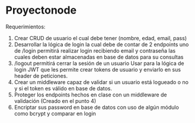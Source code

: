# Proyectonode
Requerimientos: 
1. Crear CRUD de usuario el cual debe tener (nombre, edad, 
email, pass) 
2. Desarrollar la lógica de login la cual debe de contar de 2 
endpoints uno de /login permitirá realizar login recibiendo email y 
contraseña las cuales deben estar almacenadas en base de datos 
para su consultas 
3. /logout permitirá cerrar la sesión de un usuario 
Usar para la lógica de login JWT que les permite crear tokens de 
usuario y enviarlo en sus header de peticiones. 
4. Crear un middleware capaz de validar si un usuario está logueado 
o no y si el token es válido en base de datos. 
5. Proteger los endpoints hechos en clase con un middleware 
de validación (Creado en el punto 4) 
6. Encriptar sus password en base de datos con uso de algún 
módulo como bcrypt y comparar en login 

